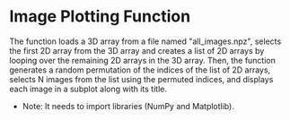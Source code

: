 # Image Plotting Function

The function loads a 3D array from a file named "all_images.npz", selects the first 2D array from the 3D array and creates a list of 2D arrays by looping over the remaining 2D arrays in the 3D array. Then, the function generates a random permutation of the indices of the list of 2D arrays, selects N images from the list using the permuted indices, and displays each image in a subplot along with its title.
* Note: It needs to import libraries (NumPy and Matplotlib).